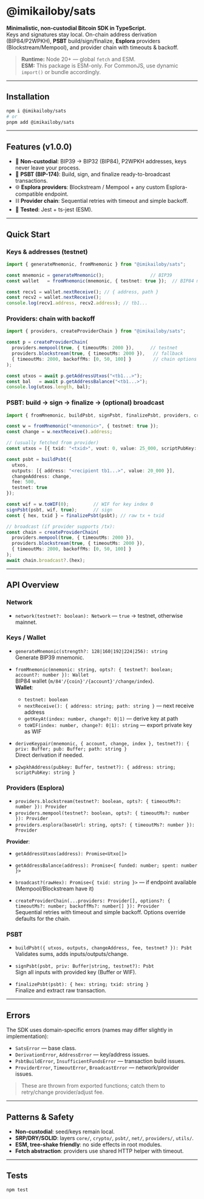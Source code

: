 # @imikailoby/sats

**Minimalistic, non-custodial Bitcoin SDK in TypeScript.**  
Keys and signatures stay local. On-chain address derivation (BIP84/P2WPKH), **PSBT** build/sign/finalize, **Esplora** providers (Blockstream/Mempool), and provider chain with timeouts & backoff.

> **Runtime:** Node 20+ — global `fetch` and ESM.  
> **ESM:** This package is ESM-only. For CommonJS, use dynamic `import()` or bundle accordingly.

---

## Installation

```bash
npm i @imikailoby/sats
# or
pnpm add @imikailoby/sats
```

---

## Features (v1.0.0)

- 🔐 **Non-custodial**: BIP39 → BIP32 (BIP84), P2WPKH addresses, keys never leave your process.
- 🧩 **PSBT (BIP-174)**: Build, sign, and finalize ready-to-broadcast transactions.
- 🌐 **Esplora providers**: Blockstream / Mempool + any custom Esplora-compatible endpoint.
- ⛓️ **Provider chain**: Sequential retries with timeout and simple backoff.
- 🧪 **Tested**: Jest + ts-jest (ESM).

---

## Quick Start

### Keys & addresses (testnet)
```ts
import { generateMnemonic, fromMnemonic } from "@imikailoby/sats";

const mnemonic = generateMnemonic();                 // BIP39
const wallet   = fromMnemonic(mnemonic, { testnet: true });  // BIP84 m/84'/1'/0'

const recv1 = wallet.nextReceive(); // { address, path }
const recv2 = wallet.nextReceive();
console.log(recv1.address, recv2.address); // tb1...
```

### Providers: chain with backoff
```ts
import { providers, createProviderChain } from "@imikailoby/sats";

const p = createProviderChain(
  providers.mempool(true, { timeoutMs: 2000 }),      // testnet
  providers.blockstream(true, { timeoutMs: 2000 }),   // fallback
  { timeoutMs: 2000, backoffMs: [0, 50, 100] }        // chain options (optional)
);

const utxos = await p.getAddressUtxos("<tb1...>");
const bal   = await p.getAddressBalance("<tb1...>");
console.log(utxos.length, bal);
```

### PSBT: build → sign → finalize → (optional) broadcast
```ts
import { fromMnemonic, buildPsbt, signPsbt, finalizePsbt, providers, createProviderChain } from "@imikailoby/sats";

const w = fromMnemonic("<mnemonic>", { testnet: true });
const change = w.nextReceive().address;

// (usually fetched from provider)
const utxos = [{ txid: "<txid>", vout: 0, value: 25_000, scriptPubKey: "0014..." }];

const psbt = buildPsbt({
  utxos,
  outputs: [{ address: "<recipient tb1...>", value: 20_000 }],
  changeAddress: change,
  fee: 500,
  testnet: true
});

const wif = w.toWIF(0);         // WIF for key index 0
signPsbt(psbt, wif, true);      // sign
const { hex, txid } = finalizePsbt(psbt); // raw tx + txid

// broadcast (if provider supports /tx):
const chain = createProviderChain(
  providers.mempool(true, { timeoutMs: 2000 }),
  providers.blockstream(true, { timeoutMs: 2000 }),
  { timeoutMs: 2000, backoffMs: [0, 50, 100] }
);
await chain.broadcast?.(hex);
```

---

## API Overview

### Network
- `network(testnet?: boolean): Network` — `true` → testnet, otherwise mainnet.

### Keys / Wallet
- `generateMnemonic(strength?: 128|160|192|224|256): string`  
  Generate BIP39 mnemonic.

- `fromMnemonic(mnemonic: string, opts?: { testnet?: boolean; account?: number }): Wallet`  
  BIP84 wallet (`m/84'/{coin}'/{account}'/change/index`).  
  **Wallet**:
  - `testnet: boolean`
  - `nextReceive(): { address: string; path: string }` — next receive address
  - `getKeyAt(index: number, change?: 0|1)` — derive key at path
  - `toWIF(index: number, change?: 0|1): string` — export private key as WIF

- `deriveKeypair(mnemonic, { account, change, index }, testnet?): { priv: Buffer; pub: Buffer; path: string }`  
  Direct derivation if needed.

- `p2wpkhAddress(pubkey: Buffer, testnet?): { address: string; scriptPubKey: string }`

### Providers (Esplora)
- `providers.blockstream(testnet?: boolean, opts?: { timeoutMs?: number }): Provider`
- `providers.mempool(testnet?: boolean, opts?: { timeoutMs?: number }): Provider`
- `providers.esplora(baseUrl: string, opts?: { timeoutMs?: number }): Provider`

**Provider**:
- `getAddressUtxos(address): Promise<Utxo[]>`
- `getAddressBalance(address): Promise<{ funded: number; spent: number }>`
- `broadcast?(rawHex): Promise<{ txid: string }>` — if endpoint available (Mempool/Blockstream have it)

- `createProviderChain(...providers: Provider[], options?: { timeoutMs?: number; backoffMs?: number[] }): Provider`  
  Sequential retries with timeout and simple backoff. Options override defaults for the chain.

### PSBT
- `buildPsbt({ utxos, outputs, changeAddress, fee, testnet? }): Psbt`  
  Validates sums, adds inputs/outputs/change.

- `signPsbt(psbt, priv: Buffer|string, testnet?): Psbt`  
  Sign all inputs with provided key (Buffer or WIF).

- `finalizePsbt(psbt): { hex: string; txid: string }`  
  Finalize and extract raw transaction.

---

## Errors

The SDK uses domain-specific errors (names may differ slightly in implementation):

- `SatsError` — base class.
- `DerivationError`, `AddressError` — key/address issues.
- `PsbtBuildError`, `InsufficientFundsError` — transaction build issues.
- `ProviderError`, `TimeoutError`, `BroadcastError` — network/provider issues.

> These are thrown from exported functions; catch them to retry/change provider/adjust fee.

---

## Patterns & Safety

- **Non-custodial**: seed/keys remain local.
- **SRP/DRY/SOLID**: layers `core/`, `crypto/`, `psbt/`, `net/`, `providers/`, `utils/`.
- **ESM, tree-shake friendly**: no side effects in root modules.
- **Fetch abstraction**: providers use shared HTTP helper with timeout.

---

## Tests

```bash
npm test
```
